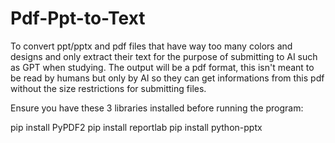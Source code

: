 # Pdf-Ppt-to-Text
To convert ppt/pptx and pdf files that have way too many colors and designs and only extract their text for the purpose of submitting to AI such as GPT when studying. The output will be a pdf format, this isn't meant to be read by humans but only by AI so they can get informations from this pdf without the size restrictions for submitting files.

Ensure you have these 3 libraries installed before running the program:

pip install PyPDF2
pip install reportlab
pip install python-pptx

